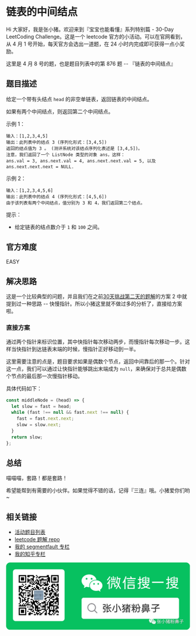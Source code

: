 # 链表的中间结点

Hi 大家好，我是张小猪。欢迎来到『宝宝也能看懂』系列特别篇 - 30-Day LeetCoding Challenge。这是一个 leetcode 官方的小活动。可以在官网看到，从 4 月 1 号开始，每天官方会选出一道题，在 24 小时内完成即可获得一点小奖励。

这里是 4 月 8 号的题，也是题目列表中的第 876 题 -- 『链表的中间结点』

## 题目描述

给定一个带有头结点 `head` 的非空单链表，返回链表的中间结点。

如果有两个中间结点，则返回第二个中间结点。

示例 1：

```shell
输入：[1,2,3,4,5]
输出：此列表中的结点 3 (序列化形式：[3,4,5])
返回的结点值为 3 。 (测评系统对该结点序列化表述是 [3,4,5])。
注意，我们返回了一个 ListNode 类型的对象 ans，这样：
ans.val = 3, ans.next.val = 4, ans.next.next.val = 5, 以及 ans.next.next.next = NULL.
```

示例 2：

```shell
输入：[1,2,3,4,5,6]
输出：此列表中的结点 4 (序列化形式：[4,5,6])
由于该列表有两个中间结点，值分别为 3 和 4，我们返回第二个结点。
```

提示：

- 给定链表的结点数介于 `1` 和 `100` 之间。

## 官方难度

EASY

## 解决思路

这是一个比较典型的问题，并且我们在之前[30天挑战第二天的题解](./2.md)的方案 2 中就提到过一种思路 -- 快慢指针。所以小猪这里就不做过多的分析了，直接给方案啦。

### 直接方案

通过两个指针来标识位置，其中快指针每次移动两步，而慢指针每次移动一步。这样当快指针到达链表末端的时候，慢指针正好移动到一半。

这里需要注意的点是，题目要求如果是偶数个节点，返回中间靠后的那一个。针对这一点，我们可以通过让快指针能够跳出末端成为 `null`，来确保对于总共是偶数个节点的最后那一次慢指针移动。

具体代码如下：

```js
const middleNode = (head) => {
  let slow = fast = head;
  while (fast !== null && fast.next !== null) {
    fast = fast.next.next;
    slow = slow.next;
  }
  return slow;
};
```

## 总结

喵喵喵，套路！都是套路！

希望能帮到有需要的小伙伴。如果觉得不错的话，记得『三连』哦。小猪爱你们哟~

## 相关链接

- [活动题目列表](https://github.com/poppinlp/leetcode#30-day-leetcoding-challenge)
- [leetcode 题解 repo](https://github.com/poppinlp/leetcode)
- [我的 segmentfault 专栏](https://segmentfault.com/blog/zxzfbz)
- [我的知乎专栏](https://zhuanlan.zhihu.com/zxzfbz)

![我的微信公众号：张小猪粉鼻子](../resources/qrcode_green.jpeg)
